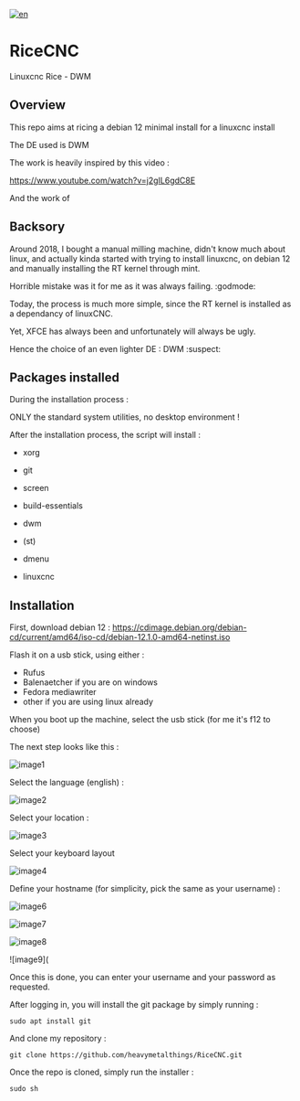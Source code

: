 [![en](https://img.shields.io/badge/lang-français-red.svg)](https://github.com/heavymetalthings/RiceCNC/blob/main/README.fr.md)


# RiceCNC
Linuxcnc Rice - DWM

## Overview
This repo aims at ricing a debian 12 minimal install for a linuxcnc install

The DE used is DWM

The work is heavily inspired by this video :

https://www.youtube.com/watch?v=j2gIL6gdC8E

And the work of 

## Backsory 

Around 2018, I bought a manual milling machine, didn't know much about linux, and actually kinda started with trying to install linuxcnc, on debian 12 and manually installing the RT kernel through mint.

Horrible mistake was it for me as it was always failing. :godmode:

Today, the process is much more simple, since the RT kernel is installed as a dependancy of linuxCNC.

Yet, XFCE has always been and unfortunately will always be ugly.

Hence the choice of an even lighter DE : DWM :suspect:

## Packages installed

During the installation process : 

ONLY the standard system utilities, no desktop environment !

After the installation process, the script will install :

* xorg
* git
* screen
* build-essentials

* dwm
* (st)
* dmenu

* linuxcnc

## Installation

First, download debian 12 :
https://cdimage.debian.org/debian-cd/current/amd64/iso-cd/debian-12.1.0-amd64-netinst.iso

Flash it on a usb stick, using either :
* Rufus
* Balenaetcher
if you are on windows
* Fedora mediawriter
* other
if you are using linux already

When you boot up the machine, select the usb stick (for me it's f12 to choose)

The next step looks like this :

![image1](https://github.com/heavymetalthings/RiceCNC/blob/main/assets/images/Screenshot%20from%202023-08-09%2018-55-38.png)

Select the language (english) :

![image2](https://github.com/heavymetalthings/RiceCNC/blob/main/assets/images/Screenshot%20from%202023-08-09%2018-55-49.png)

Select your location :

![image3](https://github.com/heavymetalthings/RiceCNC/blob/main/assets/images/Screenshot%20from%202023-08-09%2018-55-57.png)

Select your keyboard layout

![image4](https://github.com/heavymetalthings/RiceCNC/blob/main/assets/images/Screenshot%20from%202023-08-09%2018-56-10.png)

Define your hostname (for simplicity, pick the same as your username) :

![image6](https://github.com/heavymetalthings/RiceCNC/blob/main/assets/images/Screenshot%20from%202023-08-09%2018-56-52.png)

![image7](https://github.com/heavymetalthings/RiceCNC/blob/main/assets/images/Screenshot%20from%202023-08-09%2018-57-01.png)

![image8](https://github.com/heavymetalthings/RiceCNC/blob/main/assets/images/Screenshot%20from%202023-08-09%2018-57-25.png)

![image9](

Once this is done, you can enter your username and your password as requested.

After logging in, you will install the git package by simply running :

```
sudo apt install git
```
And clone my repository :

```
git clone https://github.com/heavymetalthings/RiceCNC.git
```
Once the repo is cloned, simply run the installer :
```
sudo sh 
```
